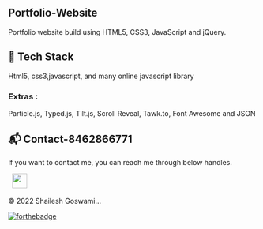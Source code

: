 ## Portfolio-Website
Portfolio website build using HTML5, CSS3, JavaScript and jQuery.

<!-- <a href="https://shaileshportfolio123.netlify.app/" target="_blank">**Visit Now** 🚀</a> -->


## 📌 Tech Stack
Html5, css3,javascript, and many online javascript library

### Extras : 
Particle.js, Typed.js, Tilt.js, Scroll Reveal, Tawk.to, Font Awesome and JSON


<h2>📬 Contact-8462866771 </h2>


If you want to contact me, you can reach me through below handles.

&nbsp;&nbsp;<a href="https://www.linkedin.com/in/shaileshgoswami8462866771sg/"><img src="https://www.felberpr.com/wp-content/uploads/linkedin-logo.png" width="30"></img></a>

© 2022 Shailesh Goswami...


[![forthebadge](https://forthebadge.com/images/badges/built-with-love.svg)](https://forthebadge.com)
